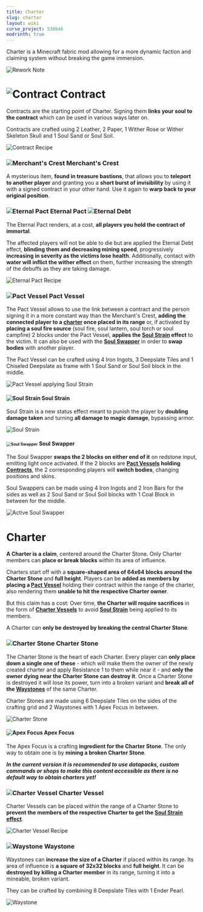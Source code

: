 ```yaml
---
title: Charter
slug: charter
layout: wiki
curse_project: 538646
modrinth: true
---
```


Charter is a Minecraft fabric mod allowing for a more dynamic faction and claiming system without breaking the game immersion.

![Rework Note](charter/rework.png)

# ![Contract](charter/contract.png) Contract

Contracts are the starting point of Charter. Signing them **links your soul to the contract** which can be used in various ways later on.

Contracts are crafted using 2 Leather, 2 Paper, 1 Wither Rose or Wither Skeleton Skull and 1 Soul Sand or Soul Soil.

![Contract Recipe](charter/ContractRecipe.png)


### ![Merchant's Crest](charter/merchant_crest.png) Merchant's Crest

A mysterious item, **found in treasure bastions**, that allows you to **teleport to another player** and granting you a **short burst of invisibility** by using it with a signed contract in your other hand. Use it again to **warp back to your original position**.


### ![Eternal Pact](charter/eternal_pact.png) Eternal Pact ![Eternal Debt](charter/eternal_debt.png)

The Eternal Pact renders, at a cost, **all players you hold the contract of immortal**.

The affected players will not be able to die but are applied the Eternal Debt effect, **blinding them and decreasing mining speed**, progressively **increasing in severity as the victims lose health**.
Additionally, contact with **water will inflict the wither effect** on them, further increasing the strength of the debuffs as they are taking damage.

![Eternal Pact Recipe](charter/EternalPactRecipe.png)


### ![Pact Vessel](charter/pact_vessel.png) Pact Vessel

The Pact Vessel allows to use the link between a contract and the person signing it in a more constant way than the Merchant's Crest, **adding the connected player to a [charter](#charter) once placed in its range** or, if activated by **placing a soul fire source** (soul fire, soul lantern, soul torch or soul campfire) 2 blocks under the Pact Vessel, **applies the [Soul Strain](#-soul-strain) effect** to the victim.
It can also be used with the [**Soul Swapper**](#-soul-swapper) in order to **swap bodies** with another player.

The Pact Vessel can be crafted using 4 Iron Ingots, 3 Deepslate Tiles and 1 Chiseled Deepslate as frame with 1 Soul Sand or Soul Soil block in the middle.

![Pact Vessel applying Soul Strain](charter/PactVessel.png)


#### ![Soul Strain](charter/soul_strain.png) Soul Strain

Soul Strain is a new status effect meant to punish the player by **doubling damage taken** and turning **all damage to magic damage**, bypassing armor.

![Soul Strain](charter/SoulStrain.png)


#### <img src="charter/soul_swapper.png" alt="Soul Swapper" style="zoom:75%;" /> Soul Swapper

The Soul Swapper **swaps the 2 blocks on either end of it** on redstone input, emitting light once activated. If the 2 blocks are **[Pact Vessels](#-pact-vessel) holding [Contracts](#-contract)**, the 2 corresponding players will **switch bodies**, changing positions and skins.

Soul Swappers can be made using 4 Iron Ingots and 2 Iron Bars for the sides as well as 2 Soul Sand or Soul Soil blocks with 1 Coal Block in between for the middle.

![Active Soul Swapper](charter/SoulSwapper.png)



# Charter

**A Charter is a claim**, centered around the Charter Stone. Only Charter members can **place or break blocks** within its area of influence. 
 
Charters start off with a **square-shaped area of 64x64 blocks around the Charter Stone** and **full height**. Players can be **added as members by placing a [Pact Vessel](#-pact-vessel)** holding their contract within the range of the charter, also rendering them **unable to hit the respective Charter owner**.
 
But this claim has a cost: Over time, **the Charter will require sacrifices** in the form of [**Charter Vessels**](#-charter-vessel) to avoid [**Soul Strain**](#-soul-strain) being applied to its members.
 
A Charter can **only be destroyed by breaking the central Charter Stone**.


### ![Charter Stone](charter/charter_stone.png) Charter Stone

The Charter Stone is the heart of each Charter. Every player can **only place down a single one of these** - which will make them the owner of the newly created charter and apply Resistance 1 to them while near it - and **only the owner dying near the Charter Stone can destroy it**.
Once a Charter Stone is destroyed it will lose its power, turn into a broken variant and **break all of the [Waystones](#-waystone)** of the same Charter.

Charter Stones are made using 6 Deepslate Tiles on the sides of the crafting grid and 2 Waystones with 1 Apex Focus in between.

![Charter Stone](charter/CharterStonePic.png)


#### ![Apex Focus](charter/apex_focus.png) Apex Focus

The Apex Focus is a crafting **ingredient for the Charter Stone**. The only way to obtain one is by **mining a broken Charter Stone**.

***In the current version it is recommended to use datapacks, custom commands or shops to make this content accessible as there is no default way to obtain charters yet!***


### ![Charter Vessel](charter/charter_vessel.png) Charter Vessel

Charter Vessels can be placed within the range of a Charter Stone to **prevent the members of the respective Charter to get the [Soul Strain effect](#-soul-strain)**.

![Charter Vessel Recipe](charter/CharterVesselRecipe.png)


### ![Waystone](charter/waystone.png) Waystone

Waystones can **increase the size of a Charter** if placed within its range. Its area of influence is **a square of 32x32 blocks** and **full height**.
It can be **destroyed by killing a Charter member** in its range, turning it into a mineable, broken variant.

They can be crafted by combining 8 Deepslate Tiles with 1 Ender Pearl.

![Waystone](charter/WaystonePic.png)
